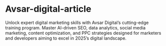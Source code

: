 # Avsar-digital-article
Unlock expert digital marketing skills with Avsar Digital’s cutting-edge training program. Master AI-driven SEO, data analytics, social media marketing, content optimization, and PPC strategies designed for marketers and developers aiming to excel in 2025’s digital landscape.
